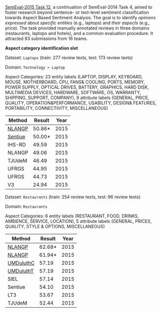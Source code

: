 [SemEval-2015 Task 12](http://alt.qcri.org/semeval2015/task12/), a continuation of SemEval-2014 Task 4, aimed to foster research beyond sentence- or text-level sentiment classification towards Aspect Based Sentiment Analysis. The goal is to identify *opinions expressed* about *specific entities* (e.g., laptops) and *their aspects* (e.g., price). The task provided manually annotated reviews in three domains (restaurants, laptops and hotels), and a common evaluation procedure. It attracted 93 submissions from 16 teams.

**Aspect category identification slot**

Dataset: `Laptops` (train: 277 review texts, test: 173 review texts)

Domain: `Technology > Laptop`

Aspect Categories: 23 entity labels (LAPTOP, DISPLAY, KEYBOARD, MOUSE, MOTHERBOARD, CPU, FANS& COOLING, PORTS, MEMORY, POWER SUPPLY, OPTICAL DRIVES, BATTERY, GRAPHICS, HARD DISK, MULTIMEDIA DEVICES, HARDWARE, SOFTWARE, OS, WARRANTY, SHIPPING, SUPPORT, COMPANY), 9 attribute labels (GENERAL, PRICE, QUALITY, OPERATION&PERFORMANCE, USABILITY, DESIGN& FEATURES, PORTABILITY, CONNECTIVITY, MISCELLANEOUS)

| Method   	| Result 	| Year 	|
|----------	|--------	|------	|
| [NLANGP](http://www.aclweb.org/anthology/S15-2083)   	| 50.86* 	| 2015 	|
| [Sentiue](http://alt.qcri.org/semeval2015/cdrom/pdf/SemEval130.pdf)  	| 50.00* 	| 2015 	|
| IHS-RD   	| 49.59  	| 2015 	|
| NLANGP   	| 49.06  	| 2015 	|
| TJUdeM   	| 46.49  	| 2015 	|
| UFRGS    	| 44.95  	| 2015 	|
| UFRGS    	| 44.73  	| 2015 	|
| V3       	| 24.94  	| 2015 	|

Dataset: `Restaurants` (train: 254 review texts, test: 96 review texts)

Domain: `Restaurants`

Aspect Categories: 6 entity labels (RESTAURANT, FOOD, DRINKS, AMBIENCE, SERVICE, LOCATION), 5 attribute labels (GENERAL, PRICES, QUALITY, STYLE & OPTIONS, MISCELLANEOUS)

| Method    | Result | Year |
|-----------|--------|------|
| [NLANGP](http://www.aclweb.org/anthology/S15-2083)    | 62.68* | 2015 |
| [NLANGP](http://www.aclweb.org/anthology/S15-2083)    | 61.94* | 2015 |
| [UMDuluthC](http://alt.qcri.org/semeval2015/cdrom/pdf/SemEval126.pdf) | 57.19  | 2015 |
| [UMDuluthT](http://alt.qcri.org/semeval2015/cdrom/pdf/SemEval126.pdf) | 57.19  | 2015 |
| SIEL      | 57.14  | 2015 |
| Sentiue   | 54.10  | 2015 |
| LT3       | 53.67  | 2015 |
| TJUdeM    | 52.44  | 2015 |
